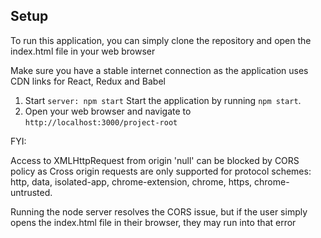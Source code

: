 ## Setup

To run this application, you can simply clone the repository and open the index.html file in your web browser

Make sure you have a stable internet connection as the application uses CDN links for React, Redux and Babel

1. Start `server: npm start`
Start the application by running `npm start`.
2. Open your web browser and navigate to `http://localhost:3000/project-root`

FYI:

Access to XMLHttpRequest from origin 'null' can be blocked by CORS policy as Cross origin requests are only supported for protocol schemes: http, data, isolated-app, chrome-extension, chrome, https, chrome-untrusted.

Running the node server resolves the CORS issue, but if the user simply opens the index.html file in their browser, they may run into that error